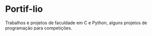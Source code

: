 # Portif-lio
Trabalhos e projetos de faculdade em C e Python, alguns projetos de programação para competições.
